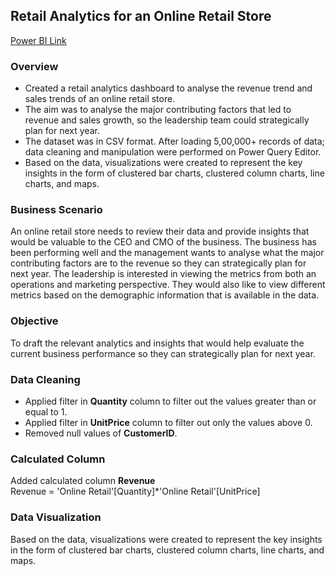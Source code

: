 
## Retail Analytics for an Online Retail Store

[Power BI Link](https://app.powerbi.com/view?r=eyJrIjoiZjkxZTk3MjUtYjRkNC00YTBlLWJiNzYtM2I2YzhhMWU4OWMyIiwidCI6ImRmODY3OWNkLWE4MGUtNDVkOC05OWFjLWM4M2VkN2ZmOTVhMCJ9)

### Overview
* Created a retail analytics dashboard to analyse the revenue trend and sales trends of an online retail store.
* The aim was to analyse the major contributing factors that led to revenue and sales growth, so the leadership team could strategically plan for next year.
* The dataset was in CSV format. After loading 5,00,000+ records of data; data cleaning and manipulation were performed on Power Query Editor.
* Based on the data, visualizations were created to represent the key insights in the form of clustered bar charts, clustered column charts, line charts, and maps.

### Business Scenario
An online retail store needs to review their data and provide insights that would be valuable to the CEO and CMO of the business. The business has been performing well and the management wants to analyse what the major contributing factors are to the revenue so they can strategically plan for next year.
The leadership is interested in viewing the metrics from both an operations and marketing perspective. They would also like to view different metrics based on the demographic information that is available in the data.

### Objective
To draft the relevant analytics and insights that would help evaluate the current business performance so they can strategically plan for next year.

### Data Cleaning

* Applied filter in **Quantity** column to filter out the values greater than or equal to 1.
* Applied filter in **UnitPrice** column to filter out only the values above 0.
* Removed null values of **CustomerID**.

### Calculated Column

Added calculated column **Revenue**<br>
Revenue = 'Online Retail'[Quantity]*'Online Retail'[UnitPrice] 

### Data Visualization

Based on the data, visualizations were created to represent the key insights in the form of clustered bar charts, clustered column charts, line charts, and maps.
